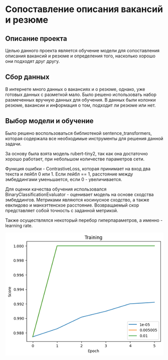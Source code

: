 # Сопоставление описания вакансий и резюме

## Описание проекта

Целью данного проекта является обучение модели для сопоставления
описания вакансий и резюме и определения того, насколько хорошо
они подходят друг другу.

## Сбор данных

В интернете много данных о вакансиях и о резюме, однако,
уже готовых данных с разметкой мало. Было решено использовать набор
размеченных вручную данных для обучения. В данных были колонки резюме,
вакансии и информация о том, подходит ли резюме или нет.

## Выбор модели и обучение

Было решено воспользоваться библиотекой sentence_transformers, которая
содержала все необходимые инструменты для решения данной задачи.

За основу была взята модель rubert-tiny2, так как она достаточно хорошо работает,
при небольшом количестве параметров сети.

Функция ошибки - ContrastiveLoss, которая принимает на вход два текста и лейбл 0 или 1.
Если лейбл == 1, расстояние между эмбеддингами уменьшается, если 0 - увеличивается.

Для оценки качества обучения использовался BinaryClassificationEvaluator - оценивает модель
на основе сходства эмбеддингов. Метриками являются косинусное сходство, а также евклидово
и манхэттенское расстояние. Возвращаемый скор представляет собой точность с заданной метрикой.

Также осуществлялся некоторый перебор гиперпараметров, а именно - learning rate.

![img.png](img.png)
